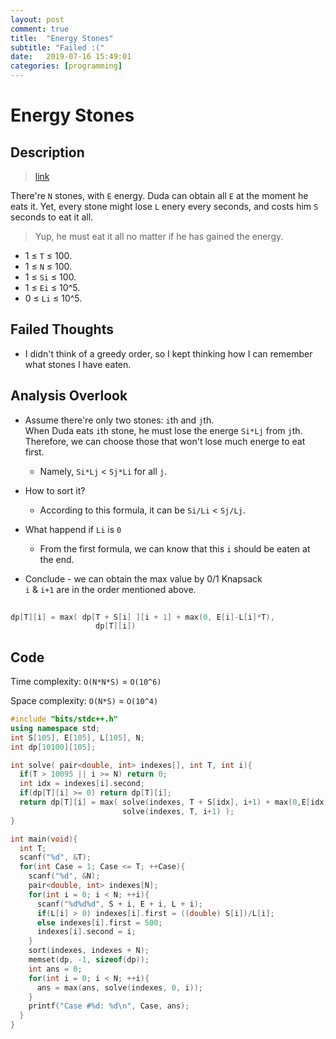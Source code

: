 ```yaml
---
layout: post
comment: true
title:  "Energy Stones"
subtitle: "Failed :("
date:   2019-07-16 15:49:01
categories: [programming]
---		
```

		

# Energy Stones

## Description

> [link](https://codingcompetitions.withgoogle.com/kickstart/round/0000000000050eda/00000000001198c3)

There're `N` stones, with `E` energy. Duda can obtain all `E` at the moment he eats it. Yet, every stone might lose `L` enery every seconds, and costs him `S` seconds to eat it all.

> Yup, he must eat it all no matter if he has gained the energy.

* 1 ≤ `T` ≤ 100.
* 1 ≤ `N` ≤ 100.
* 1 ≤ `Si` ≤ 100.
* 1 ≤ `Ei` ≤ 10^5.
* 0 ≤ `Li` ≤ 10^5.


## Failed Thoughts

* I didn't think of a greedy order, so I kept thinking how I can remember what stones I have eaten.
	
## Analysis Overlook

* Assume there're only two stones: `i`th and `j`th.  
	When Duda eats `i`th stone, he must lose the energe `Si*Lj` from `j`th.  
	Therefore, we can choose those that won't lose much energe to eat first.  
	* Namely, `Si*Lj` < `Sj*Li` for all `j`.
	
* How to sort it?  
	* According to this formula, it can be `Si/Li` < `Sj/Lj`.
	
*  What happend if `Li` is `0`
	* From the first formula, we can know that this `i` should be eaten at the end.

* Conclude - we can obtain the max value by 0/1 Knapsack  
  `i` & `i+1` are in the order mentioned above.  

```c++
	
dp[T][i] = max( dp[T + S[i] ][i + 1] + max(0, E[i]-L[i]*T),
				   dp[T][i])
```

## Code 

Time complexity: `O(N*N*S)` = `O(10^6)`

Space complexity: `O(N*S)` = `O(10^4)`
	
```c++
#include "bits/stdc++.h"
using namespace std;
int S[105], E[105], L[105], N;
int dp[10100][105];

int solve( pair<double, int> indexes[], int T, int i){
  if(T > 10095 || i >= N) return 0;
  int idx = indexes[i].second;
  if(dp[T][i] >= 0) return dp[T][i];
  return dp[T][i] = max( solve(indexes, T + S[idx], i+1) + max(0,E[idx] - T * L[idx]),
                         solve(indexes, T, i+1) );
}

int main(void){
  int T;
  scanf("%d", &T);
  for(int Case = 1; Case <= T; ++Case){
    scanf("%d", &N);
    pair<double, int> indexes[N]; 
    for(int i = 0; i < N; ++i){
      scanf("%d%d%d", S + i, E + i, L + i);
      if(L[i] > 0) indexes[i].first = ((double) S[i])/L[i];
      else indexes[i].first = 500;
      indexes[i].second = i;
    }
    sort(indexes, indexes + N);
    memset(dp, -1, sizeof(dp));
    int ans = 0;
    for(int i = 0; i < N; ++i){
      ans = max(ans, solve(indexes, 0, i));
    }
    printf("Case #%d: %d\n", Case, ans);
  }
}

```

